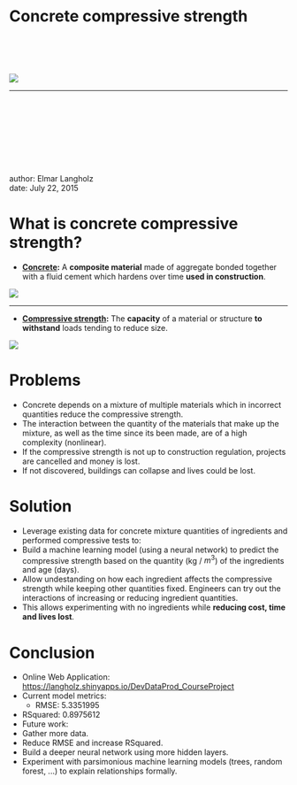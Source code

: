 Concrete compressive strength
========================================================
<br><br><br><br>
![](http://www.brickandtile.org/wp-content/uploads/2013/05/P1000444.jpg)
***
<br><br><br><br><br><br><br><br>
author: Elmar Langholz<br>
date: July 22, 2015

What is concrete compressive strength?
========================================================

- **[Concrete](https://en.wikipedia.org/wiki/Concrete):** A **composite material** made of aggregate bonded together with a fluid cement which hardens over time **used in construction**.

![](https://upload.wikimedia.org/wikipedia/commons/d/d0/Pantheon_dome.jpg)

***

- **[Compressive strength](https://en.wikipedia.org/wiki/Compressive_strength):** The **capacity** of a material or structure **to withstand** loads tending to reduce size.

![](http://www.masterbond.com/sites/default/files/lpimages/physical-strength_properties-compressive.png)


Problems
========================================================

- Concrete depends on a mixture of multiple materials which in incorrect quantities reduce the compressive strength.
- The interaction between the quantity of the materials that make up the mixture, as well as the time since its been made, are of a high complexity (nonlinear).
- If the compressive strength is not up to construction regulation, projects are cancelled and money is lost.
- If not discovered, buildings can collapse and lives could be lost.

Solution
========================================================

-  Leverage existing data for concrete mixture quantities of ingredients and performed compressive tests to:
  -  Build a machine learning model (using a neural network) to predict the compressive strength based on the quantity (kg / $m^3$) of the ingredients and age (days).
  -  Allow undestanding on how each ingredient affects the compressive strength while keeping other quantities fixed. Engineers can try out the interactions of increasing or reducing ingredient quantities.
  -  This allows experimenting with no ingredients while **reducing cost, time and lives lost**.

Conclusion
========================================================


-  Online Web Application: https://langholz.shinyapps.io/DevDataProd_CourseProject
-  Current model metrics: 
   - RMSE: 5.3351995
  -  RSquared: 0.8975612
-  Future work:
  -  Gather more data.
  -  Reduce RMSE and increase RSquared.
  -  Build a deeper neural network using more hidden layers.
  -  Experiment with parsimonious machine learning models (trees, random forest, ...) to explain relationships formally.
